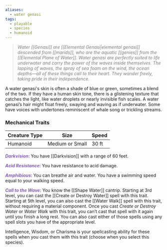 ```yaml
---
aliases:
  - water genasi
tags:
  - playable
  - species
  - humanoid
---
```

> *<span style="color:rgb(125, 125, 125)">Water [[Genasi]] are [[Elemental Genasi|elemental genasi]] descended from [[marids]], who are the aquatic [[genies]] from the [[Elemental Plane of Water]]. Water genasi are perfectly suited to life underwater and carry the power of the waves inside themselves. The lapping of waves, the spray of sea foam on the wind, the ocean depths—all of these things call to their heart. They wander freely, taking pride in their independence. </span>*

A water genasi's skin is often a shade of blue or green, sometimes a blend of the two. If they have a human skin tone, there is a glistening texture that catches the light, like water droplets or nearly invisible fish scales. A water genasi’s hair might float freely, swaying and waving as if underwater. Some have voices with undertones reminiscent of whale song or trickling streams.
### Mechanical Traits

| Creature Type | Size            | Speed |
| ------------- | --------------- | ----- |
| Humanoid      | Medium or Small | 30 ft |
***<span style="color:rgb(134, 93, 187)">Darkvision</span>***: You have [[Darkvision]] with a range of 60 feet.

 **<span style="color:rgb(134, 93, 187)">*Acid Resistance*</span>**: You have resistance to acid damage.

**<span style="color:rgb(134, 93, 187)">*Amphibious*</span>**: You can breathe air and water. You have a swimming speed equal to your walking speed. 

**<span style="color:rgb(134, 93, 187)">*Call to the Wave*</span>**: You know the [[Shape Water]] cantrip. Starting at 3rd level, you can cast the [[Create or Destroy Water]] spell with this trait. Starting at 5th level, you can also cast the [[Water Walk]] spell with this trait, without requiring a material component. Once you cast *Create or Destroy Water* or *Water Walk* with this trait, you can’t cast that spell with it again until you finish a long rest. You can also cast either of those spells using any spell slots you have of the appropriate level.

Intelligence, Wisdom, or Charisma is your spellcasting ability for these spells when you cast them with this trait (choose when you select this species).

